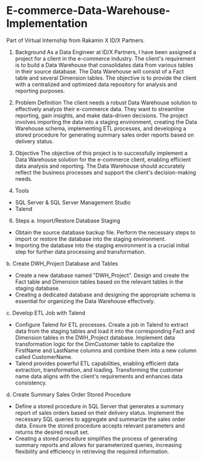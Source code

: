 # E-commerce-Data-Warehouse-Implementation
Part of Virtual Internship from Rakamin X ID/X Partners.

1. Background
As a Data Engineer at ID/X Partners, I have been assigned a project for a client in the e-commerce industry. The client's requirement is to build a Data Warehouse that consolidates data from various tables in their source database. The Data Warehouse will consist of a Fact table and several Dimension tables. The objective is to provide the client with a centralized and optimized data repository for analysis and reporting purposes.

2. Problem Definition
The client needs a robust Data Warehouse solution to effectively analyze their e-commerce data. They want to streamline reporting, gain insights, and make data-driven decisions. The project involves importing the data into a staging environment, creating the Data Warehouse schema, implementing ETL processes, and developing a stored procedure for generating summary sales order reports based on delivery status.

3. Objective
The objective of this project is to successfully implement a Data Warehouse solution for the e-commerce client, enabling efficient data analysis and reporting. The Data Warehouse should accurately reflect the business processes and support the client's decision-making needs.

4. Tools
- SQL Server & SQL Server Management Studio
- Talend

6. Steps
a. Import/Restore Database Staging
- Obtain the source database backup file. Perform the necessary steps to import or restore the database into the staging environment.
- Importing the database into the staging environment is a crucial initial step for further data processing and transformation.

b. Create DWH_Project Database and Tables
- Create a new database named "DWH_Project". Design and create the Fact table and Dimension tables based on the relevant tables in the staging database.
- Creating a dedicated database and designing the appropriate schema is essential for organizing the Data Warehouse effectively.

c. Develop ETL Job with Talend
- Configure Talend for ETL processes. Create a job in Talend to extract data from the staging tables and load it into the corresponding Fact and Dimension tables in the DWH_Project database. Implement data transformation logic for the DimCustomer table to capitalize the FirstName and LastName columns and combine them into a new column called CustomerName.
- Talend provides powerful ETL capabilities, enabling efficient data extraction, transformation, and loading. Transforming the customer name data aligns with the client's requirements and enhances data consistency.

d. Create Summary Sales Order Stored Procedure
- Define a stored procedure in SQL Server that generates a summary report of sales orders based on their delivery status. Implement the necessary SQL queries to aggregate and summarize the sales order data. Ensure the stored procedure accepts relevant parameters and returns the desired result set.
- Creating a stored procedure simplifies the process of generating summary reports and allows for parameterized queries, increasing flexibility and efficiency in retrieving the required information.
